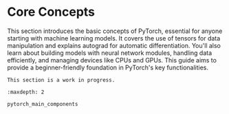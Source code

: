 # Core Concepts

This section introduces the basic concepts of PyTorch, essential for anyone starting with machine learning models. It covers the use of tensors for data manipulation and explains autograd for automatic differentiation. You'll also learn about building models with neural network modules, handling data efficiently, and managing devices like CPUs and GPUs. This guide aims to provide a beginner-friendly foundation in PyTorch's key functionalities.

```{note}
This section is a work in progress.
```

```{toctree}
:maxdepth: 2

pytorch_main_components
```
